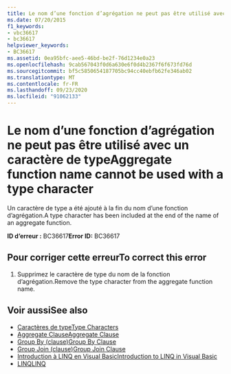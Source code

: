 ```yaml
---
title: Le nom d’une fonction d’agrégation ne peut pas être utilisé avec un caractère de type
ms.date: 07/20/2015
f1_keywords:
- vbc36617
- bc36617
helpviewer_keywords:
- BC36617
ms.assetid: 0ea95bfc-aee5-46bd-be2f-76d1234e0a23
ms.openlocfilehash: 9cab567043f0d6a630e6f0d4b2367f6f673fd76d
ms.sourcegitcommit: bf5c5850654187705bc94cc40ebfb62fe346ab02
ms.translationtype: MT
ms.contentlocale: fr-FR
ms.lasthandoff: 09/23/2020
ms.locfileid: "91062133"
---
```

# <a name="aggregate-function-name-cannot-be-used-with-a-type-character"></a><span data-ttu-id="b3535-102">Le nom d’une fonction d’agrégation ne peut pas être utilisé avec un caractère de type</span><span class="sxs-lookup"><span data-stu-id="b3535-102">Aggregate function name cannot be used with a type character</span></span>

<span data-ttu-id="b3535-103">Un caractère de type a été ajouté à la fin du nom d’une fonction d’agrégation.</span><span class="sxs-lookup"><span data-stu-id="b3535-103">A type character has been included at the end of the name of an aggregate function.</span></span>  
  
 <span data-ttu-id="b3535-104">**ID d’erreur :** BC36617</span><span class="sxs-lookup"><span data-stu-id="b3535-104">**Error ID:** BC36617</span></span>  
  
## <a name="to-correct-this-error"></a><span data-ttu-id="b3535-105">Pour corriger cette erreur</span><span class="sxs-lookup"><span data-stu-id="b3535-105">To correct this error</span></span>  
  
1. <span data-ttu-id="b3535-106">Supprimez le caractère de type du nom de la fonction d’agrégation.</span><span class="sxs-lookup"><span data-stu-id="b3535-106">Remove the type character from the aggregate function name.</span></span>  
  
## <a name="see-also"></a><span data-ttu-id="b3535-107">Voir aussi</span><span class="sxs-lookup"><span data-stu-id="b3535-107">See also</span></span>

- [<span data-ttu-id="b3535-108">Caractères de type</span><span class="sxs-lookup"><span data-stu-id="b3535-108">Type Characters</span></span>](../programming-guide/language-features/data-types/type-characters.md)
- [<span data-ttu-id="b3535-109">Aggregate Clause</span><span class="sxs-lookup"><span data-stu-id="b3535-109">Aggregate Clause</span></span>](../language-reference/queries/aggregate-clause.md)
- [<span data-ttu-id="b3535-110">Group By (clause)</span><span class="sxs-lookup"><span data-stu-id="b3535-110">Group By Clause</span></span>](../language-reference/queries/group-by-clause.md)
- [<span data-ttu-id="b3535-111">Group Join (clause)</span><span class="sxs-lookup"><span data-stu-id="b3535-111">Group Join Clause</span></span>](../language-reference/queries/group-join-clause.md)
- [<span data-ttu-id="b3535-112">Introduction à LINQ en Visual Basic</span><span class="sxs-lookup"><span data-stu-id="b3535-112">Introduction to LINQ in Visual Basic</span></span>](../programming-guide/language-features/linq/introduction-to-linq.md)
- [<span data-ttu-id="b3535-113">LINQ</span><span class="sxs-lookup"><span data-stu-id="b3535-113">LINQ</span></span>](../programming-guide/language-features/linq/index.md)
